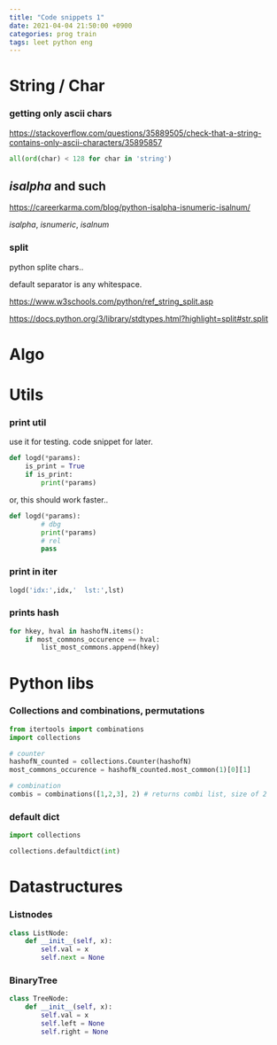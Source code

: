 ```yaml
---
title: "Code snippets 1"
date: 2021-04-04 21:50:00 +0900
categories: prog train
tags: leet python eng
---
```

# String / Char

### getting only ascii chars

https://stackoverflow.com/questions/35889505/check-that-a-string-contains-only-ascii-characters/35895857

``` python
all(ord(char) < 128 for char in 'string')
```

## *isalpha* and such

https://careerkarma.com/blog/python-isalpha-isnumeric-isalnum/

*isalpha*, *isnumeric*, *isalnum*

### split

python splite chars..

default separator is any whitespace.

https://www.w3schools.com/python/ref_string_split.asp

https://docs.python.org/3/library/stdtypes.html?highlight=split#str.split

# Algo



# Utils

### print util

use it for testing. code snippet for later.

``` python
def logd(*params):
    is_print = True
    if is_print:
        print(*params)
```

or, this should work faster..

``` python
def logd(*params):
        # dbg
        print(*params)
        # rel
        pass
```

### print in iter

``` python
logd('idx:',idx,'  lst:',lst)
```

### prints hash

```python
for hkey, hval in hashofN.items():
    if most_commons_occurence == hval:
        list_most_commons.append(hkey)
```

# Python libs

### Collections and combinations, permutations

```python
from itertools import combinations
import collections

# counter
hashofN_counted = collections.Counter(hashofN)
most_commons_occurence = hashofN_counted.most_common(1)[0][1]

# combination
combis = combinations([1,2,3], 2) # returns combi list, size of 2
```

### default dict

``` python
import collections

collections.defaultdict(int)
```



# Datastructures

### Listnodes

``` python
class ListNode:
    def __init__(self, x):
        self.val = x
        self.next = None
```

### BinaryTree

``` python
class TreeNode:
    def __init__(self, x):
        self.val = x
        self.left = None
        self.right = None
```



